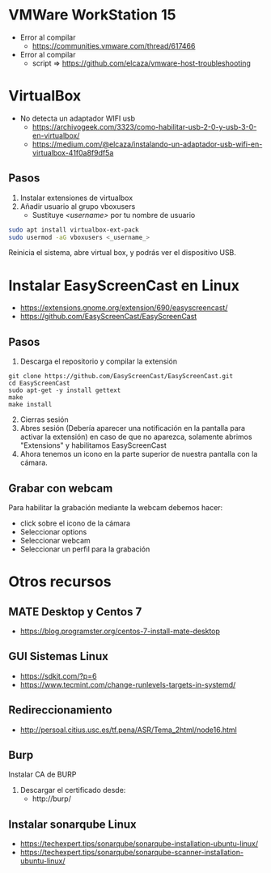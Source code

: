 # VMWare WorkStation 15
+ Error al compilar
    + https://communities.vmware.com/thread/617466
+ Error al compilar
    + script => https://github.com/elcaza/vmware-host-troubleshooting


# VirtualBox
+ No detecta un adaptador WIFI usb
    + https://archivogeek.com/3323/como-habilitar-usb-2-0-y-usb-3-0-en-virtualbox/
    + https://medium.com/@elcaza/instalando-un-adaptador-usb-wifi-en-virtualbox-41f0a8f9df5a

## Pasos 

1. Instalar extensiones de virtualbox
2. Añadir usuario al grupo vboxusers
    + Sustituye *<_username_>* por tu nombre de usuario
```bash
sudo apt install virtualbox-ext-pack
sudo usermod -aG vboxusers <_username_>
```

Reinicia el sistema, abre virtual box, y podrás ver el dispositivo USB. 


# Instalar EasyScreenCast en Linux
+ https://extensions.gnome.org/extension/690/easyscreencast/
+ https://github.com/EasyScreenCast/EasyScreenCast

## Pasos
1) Descarga el repositorio y compilar la extensión
```
git clone https://github.com/EasyScreenCast/EasyScreenCast.git
cd EasyScreenCast
sudo apt-get -y install gettext
make
make install
```

2) Cierras sesión
3) Abres sesión (Debería aparecer una notificación en la pantalla para activar la extensión) en caso de que no aparezca, solamente abrimos "Extensions" y habilitamos EasyScreenCast
4) Ahora tenemos un icono en la parte superior de nuestra pantalla con la cámara.

## Grabar con webcam
Para habilitar la grabación mediante la webcam debemos hacer: 
+ click sobre el icono de la cámara
+ Seleccionar options
+ Seleccionar webcam
+ Seleccionar un perfil para la grabación

# Otros recursos
## MATE Desktop y Centos 7
+ https://blog.programster.org/centos-7-install-mate-desktop

## GUI Sistemas Linux
+ https://sdkit.com/?p=6
+ https://www.tecmint.com/change-runlevels-targets-in-systemd/

## Redireccionamiento
+ http://persoal.citius.usc.es/tf.pena/ASR/Tema_2html/node16.html

## Burp
Instalar CA de BURP
1. Descargar el certificado desde:
    + http://burp/

## Instalar sonarqube Linux
+ https://techexpert.tips/sonarqube/sonarqube-installation-ubuntu-linux/
+ https://techexpert.tips/sonarqube/sonarqube-scanner-installation-ubuntu-linux/